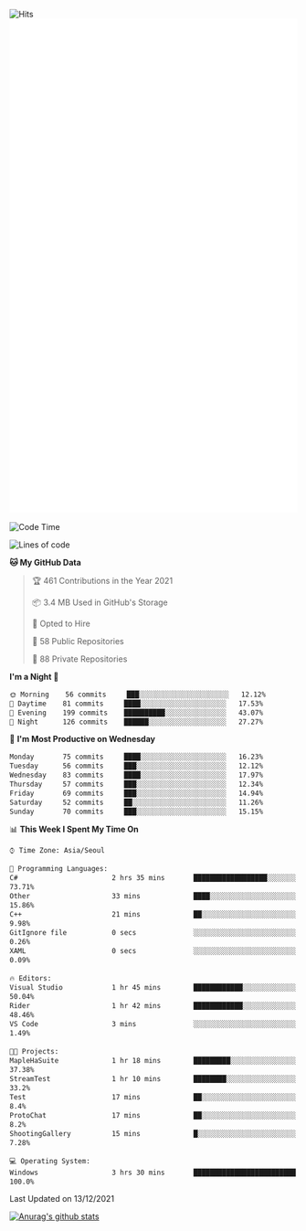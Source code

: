 ![Hits](https://hits.seeyoufarm.com/api/count/incr/badge.svg?url=https%3A%2F%2Fgithub.com%2Fkokose1234&count_bg=%2379C83D&title_bg=%23555555&icon=apple.svg&icon_color=%23E7E7E7&title=hits&edge_flat=false)
<br/>
![Metrics](https://github.com/kokose1234/kokose1234/blob/main/github-metrics.svg)

<!--START_SECTION:waka-->
![Code Time](http://img.shields.io/badge/Code%20Time-339%20hrs%2033%20mins-blue)

![Lines of code](https://img.shields.io/badge/From%20Hello%20World%20I%27ve%20Written-8%20Million%20lines%20of%20code-blue)

**🐱 My GitHub Data** 

> 🏆 461 Contributions in the Year 2021
 > 
> 📦 3.4 MB Used in GitHub's Storage 
 > 
> 💼 Opted to Hire
 > 
> 📜 58 Public Repositories 
 > 
> 🔑 88 Private Repositories  
 > 
**I'm a Night 🦉** 

```text
🌞 Morning    56 commits     ███░░░░░░░░░░░░░░░░░░░░░░   12.12% 
🌆 Daytime    81 commits     ████░░░░░░░░░░░░░░░░░░░░░   17.53% 
🌃 Evening    199 commits    ██████████░░░░░░░░░░░░░░░   43.07% 
🌙 Night      126 commits    ██████░░░░░░░░░░░░░░░░░░░   27.27%

```
📅 **I'm Most Productive on Wednesday** 

```text
Monday       75 commits     ████░░░░░░░░░░░░░░░░░░░░░   16.23% 
Tuesday      56 commits     ███░░░░░░░░░░░░░░░░░░░░░░   12.12% 
Wednesday    83 commits     ████░░░░░░░░░░░░░░░░░░░░░   17.97% 
Thursday     57 commits     ███░░░░░░░░░░░░░░░░░░░░░░   12.34% 
Friday       69 commits     ███░░░░░░░░░░░░░░░░░░░░░░   14.94% 
Saturday     52 commits     ██░░░░░░░░░░░░░░░░░░░░░░░   11.26% 
Sunday       70 commits     ███░░░░░░░░░░░░░░░░░░░░░░   15.15%

```


📊 **This Week I Spent My Time On** 

```text
⌚︎ Time Zone: Asia/Seoul

💬 Programming Languages: 
C#                       2 hrs 35 mins       ██████████████████░░░░░░░   73.71% 
Other                    33 mins             ████░░░░░░░░░░░░░░░░░░░░░   15.86% 
C++                      21 mins             ██░░░░░░░░░░░░░░░░░░░░░░░   9.98% 
GitIgnore file           0 secs              ░░░░░░░░░░░░░░░░░░░░░░░░░   0.26% 
XAML                     0 secs              ░░░░░░░░░░░░░░░░░░░░░░░░░   0.09%

🔥 Editors: 
Visual Studio            1 hr 45 mins        ████████████░░░░░░░░░░░░░   50.04% 
Rider                    1 hr 42 mins        ████████████░░░░░░░░░░░░░   48.46% 
VS Code                  3 mins              ░░░░░░░░░░░░░░░░░░░░░░░░░   1.49%

🐱‍💻 Projects: 
MapleHaSuite             1 hr 18 mins        █████████░░░░░░░░░░░░░░░░   37.38% 
StreamTest               1 hr 10 mins        ████████░░░░░░░░░░░░░░░░░   33.2% 
Test                     17 mins             ██░░░░░░░░░░░░░░░░░░░░░░░   8.4% 
ProtoChat                17 mins             ██░░░░░░░░░░░░░░░░░░░░░░░   8.2% 
ShootingGallery          15 mins             █░░░░░░░░░░░░░░░░░░░░░░░░   7.28%

💻 Operating System: 
Windows                  3 hrs 30 mins       █████████████████████████   100.0%

```


 Last Updated on 13/12/2021
<!--END_SECTION:waka-->

[![Anurag's github stats](https://github-readme-stats.vercel.app/api?username=kokose1234&theme=dracula)](https://github.com/anuraghazra/github-readme-stats)



	
